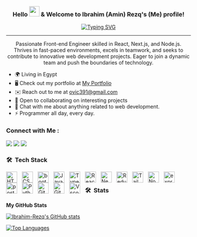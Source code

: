 
<h3 align="center">
  Hello 
  <img src="https://media.giphy.com/media/hvRJCLFzcasrR4ia7z/giphy.gif" width="28">
  & Welcome to Ibrahim (Amin) Rezq's (Me) profile!
</h3>

<!-- Typing SVG by DenverCoder1 - https://github.com/DenverCoder1/readme-typing-svg -->
<p align="center">
<a href="https://git.io/typing-svg"><img src="https://readme-typing-svg.demolab.com?font=Fira+Code&pause=1000&color=33F7A3&center=true&vCenter=true&random=true&width=435&separator=%3C&lines=Full-stack+Web+Developer%3CJavaScript+Developer+(Next.js);%3CA+Passionate+Learner" alt="Typing SVG" /></a></p> 

---
<p align="center">
Passionate Front-end Engineer skilled in React, Next.js, and Node.js. Thrives in fast-paced environments, excels in teamwork, and seeks to contribute to innovative web development projects. Eager to join a dynamic team and push the boundaries of technology.
</p> 

* 🌍 Living  in Egypt 
* 🖥 Check out my portfolio at [My Portfolio](https://ibrahim-amin.vercel.app/)
* ✉️ Reach out to me at [ovic391@gmail.com](mailto:ovic391@gmail.com)
* 🤝 Open to collaborating on interesting projects
* 💬 Chat with me about anything related to web development.
* ⚡ Programmer all day, every day.

### Connect with Me :

<a href="https://www.linkedin.com/in/ibrahim-amin391" target="_blank"><img src="https://img.shields.io/badge/-Ibrahim%20Youssef-0077B5?style=for-the-badge&logo=Linkedin&logoColor=white"/></a>
<a href="https://t.me/i_y_391" target="_blank"><img src="https://img.shields.io/badge/-Ibrahim%20Youssef-0077B5?style=for-the-badge&logo=Telegram&logoColor=white"/></a>
<a href="https://twitter.com/Ibrahim_391" target="_blank"><img src="https://img.shields.io/twitter/follow/Ibrahim_391"/></a>


### 🛠 &nbsp;Tech Stack

<div>
<img align="left" alt="HTML" width="30px" style="padding-right:10px;" src="https://cdn.jsdelivr.net/gh/devicons/devicon/icons/html5/html5-plain.svg" />
<img align="left" alt="CSS" width="30px" style="padding-right:10px;" src="https://cdn.jsdelivr.net/gh/devicons/devicon/icons/css3/css3-plain.svg" />
<img align="left" alt="bootstrap" width="30px" style="padding-right:10px;"  src="https://cdn.jsdelivr.net/gh/devicons/devicon/icons/bootstrap/bootstrap-original.svg" />
<img align="left" alt="JavaScript" width="30px" style="padding-right:10px;" src="https://cdn.jsdelivr.net/gh/devicons/devicon/icons/javascript/javascript-plain.svg" />
<img align="left" alt="TypeScript" width="30px" style="padding-right:10px;" src="https://cdn.jsdelivr.net/gh/devicons/devicon/icons/typescript/typescript-plain.svg" />
<img align="left" alt="React" width="30px" style="padding-right:10px;" src="https://cdn.jsdelivr.net/gh/devicons/devicon/icons/react/react-original.svg" />
<img align="left" alt="Nextjs" width="30px" style="padding-right:10px;"  src="https://cdn.jsdelivr.net/gh/devicons/devicon/icons/nextjs/nextjs-original.svg" />
<img align="left" alt="Redux" width="30px" style="padding-right:10px;"  src="https://cdn.jsdelivr.net/gh/devicons/devicon/icons/redux/redux-original.svg" />
<img align="left" alt="TailwindCss" width="30px" style="padding-right:10px;"  src="https://cdn.jsdelivr.net/gh/devicons/devicon/icons/tailwindcss/tailwindcss-plain.svg" />
<img align="left" alt="NodeJS" width="30px" style="padding-right:10px;" src="https://cdn.jsdelivr.net/gh/devicons/devicon/icons/nodejs/nodejs-original.svg" />
<img align="left" alt="express" width="30px" style="padding-right:10px;" src="https://cdn.jsdelivr.net/gh/devicons/devicon/icons/express/express-original.svg" />
<img align="left" alt="postgresql" width="30px" style="padding-right:10px;"  src="https://cdn.jsdelivr.net/gh/devicons/devicon/icons/postgresql/postgresql-original.svg" />
<img align="left" alt="Python" width="30px" style="padding-right:10px;"  src="https://cdn.jsdelivr.net/gh/devicons/devicon/icons/python/python-original.svg" />
<img align="left" alt="Git" width="30px" style="padding-right:10px;"  src="https://cdn.jsdelivr.net/gh/devicons/devicon/icons/git/git-original.svg" />
<img align="left" alt="Githubvi" width="30px" style="padding-right:10px;"  src="https://cdn.jsdelivr.net/gh/devicons/devicon/icons/github/github-original.svg" />
<img align="left" alt="Vscode" width="30px" style="padding-right:10px;"  src="https://cdn.jsdelivr.net/gh/devicons/devicon/icons/vscode/vscode-original.svg" />
<br>
</div>

### 🛠 &nbsp;Stats

<b>My GitHub Stats</b>

<a href="http://www.github.com/Ibrahim-Rezq"><img src="https://github-readme-stats.vercel.app/api?username=Ibrahim-Rezq&show_icons=true&hide=&count_private=true&title_color=33F7A3&text_color=ffffff&icon_color=ef4444&bg_color=1c1917&hide_border=true&show_icons=true" alt="Ibrahim-Rezq's GitHub stats" /></a>

<a href="https://github.com/Ibrahim-Rezq" align="left"><img src="https://github-readme-stats.vercel.app/api/top-langs/?username=Ibrahim-Rezq&langs_count=10&title_color=33F7A3&text_color=ffffff&icon_color=ef4444&bg_color=1c1917&hide_border=true&locale=en&custom_title=Top%20%Languages" alt="Top Languages" /></a>

